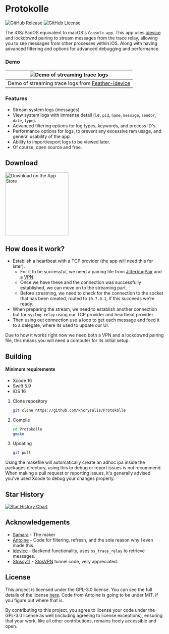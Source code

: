 # Protokolle

[![GitHub Release](https://img.shields.io/github/v/release/khcrysalis/protokolle?include_prereleases)](https://github.com/khcrysalis/protokolle/releases)
[![GitHub License](https://img.shields.io/github/license/khcrysalis/protokolle?color=%23C96FAD)](https://github.com/khcrysalis/protokolle/blob/main/LICENSE)

The iOS/iPadOS equivalent to macOS's `Console.app`. This app uses [idevice](https://github.com/jkcoxson/idevice) and lockdownd pairing to stream messages from the trace relay, allowing you to see messages from other processes within iOS. Along with having advanced filtering and options for advanced debugging and performance.

### Demo

|					![Demo of streaming trace logs](Images/demo.webp)						 |
| :----------------------------------------------------------------------------------------: |
| Demo of streaming trace logs from [Feather-idevice](https://github.com/khcrysalis/feather) |

### Features

- Stream system logs (messages)
- View system logs with immense detail (i.e. `pid`, `name`, `message`, `sendor`, `date`, `type`).
- Advanced filtering options for log types, keywords, and process ID's.
- Performance options for logs, to prevent any excessive ram usage, and general usability of the app.
- Ability to import/export logs to be viewed later.
- Of course, open source and free.

## Download

<a href="https://apps.apple.com/us/app/example-app/id123456789" target="_blank" rel="noopener noreferrer">
    <img src="https://developer.apple.com/assets/elements/badges/download-on-the-app-store.svg" alt="Download on the App Store" style="width: 200px; height: auto;">
</a>

## How does it work?
- Establish a heartbeat with a TCP provider (the app will need this for later).
  - For it to be successful, we need a pairing file from [JitterbugPair](https://github.com/osy/Jitterbug/releases) and a [VPN](https://apps.apple.com/us/app/stosvpn/id6744003051).
  - Once we have these and the connection was successfully established, we can move on to the streaming part.
  - Before streaming, we need to check for the connection to the socket that has been created, routed to `10.7.0.1`, if this succeeds we're ready.
- When preparing the stream, we need to establish another connection but for `syslog_relay` using our TCP provider and heartbeat provider.
- Then using out connection use a loop to get each message and feed it to a delegate, where its used to update our UI.

Due to how it works right now we need both a VPN and a lockdownd pairing file, this means you will need a computer for its initial setup.

## Building

#### Minimum requirements

- Xcode 16
- Swift 5.9
- iOS 16

1. Clone repository
    ```sh
    git clone https://github.com/khcrysalis/Protokolle
    ```

2. Compile
    ```sh
    cd Protokolle
    gmake
    ```

3. Updating
    ```sh
    git pull
    ```

Using the makefile will automatically create an adhoc ipa inside the packages directory, using this to debug or report issues is not recommend. When making a pull request or reporting issues, it's generally advised you've used Xcode to debug your changes properly.

## Star History

<a href="https://star-history.com/#khcrysalis/protokolle&Date">
 <picture>
   <source media="(prefers-color-scheme: dark)" srcset="https://api.star-history.com/svg?repos=khcrysalis/protokolle&type=Date&theme=dark" />
   <source media="(prefers-color-scheme: light)" srcset="https://api.star-history.com/svg?repos=khcrysalis/protokolle&type=Date" />
   <img alt="Star History Chart" src="https://api.star-history.com/svg?repos=khcrysalis/protokolle&type=Date" />
 </picture>
</a>

## Acknowledgements

- [Samara](https://github.com/khcrysalis) - The maker
- [Antoine](https://github.com/NSAntoine/Antoine) - Code for filtering, refresh, and the sole reason why I even made this.
- [idevice](https://github.com/jkcoxson/idevice) - Backend functionality, uses `os_trace_relay` to retrieve messages.
- [Stossy11](https://github.com/stossy11/) - [StosVPN](https://github.com/SideStore/StosVPN) tunnel code, very appreciated.

## License 

This project is licensed under the GPL-3.0 license. You can see the full details of the license [here](https://github.com/khcrysalis/Feather/blob/main/LICENSE). Code from Antoine is going to be under MIT, if you figure out where that is.

By contributing to this project, you agree to license your code under the GPL-3.0 license as well (including agreeing to license exceptions), ensuring that your work, like all other contributions, remains freely accessible and open.
